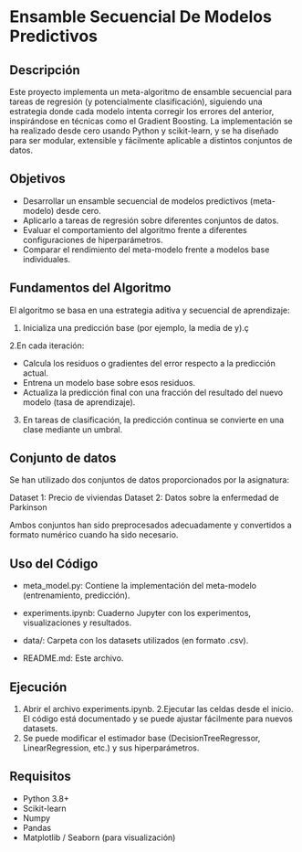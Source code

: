 # Ensamble Secuencial De Modelos Predictivos

## Descripción
Este proyecto implementa un meta-algoritmo de ensamble secuencial para tareas de regresión (y potencialmente clasificación), siguiendo una estrategia donde cada modelo intenta corregir los errores del anterior, 
inspirándose en técnicas como el Gradient Boosting. La implementación se ha realizado desde cero usando Python y scikit-learn, y se ha diseñado para ser modular, extensible y fácilmente aplicable a distintos conjuntos de datos.

## Objetivos

- Desarrollar un ensamble secuencial de modelos predictivos (meta-modelo) desde cero.
- Aplicarlo a tareas de regresión sobre diferentes conjuntos de datos.
- Evaluar el comportamiento del algoritmo frente a diferentes configuraciones de hiperparámetros.
- Comparar el rendimiento del meta-modelo frente a modelos base individuales.

## Fundamentos del Algoritmo

El algoritmo se basa en una estrategia aditiva y secuencial de aprendizaje:

1. Inicializa una predicción base (por ejemplo, la media de y).ç

2.En cada iteración:
- Calcula los residuos o gradientes del error respecto a la predicción actual.
- Entrena un modelo base sobre esos residuos.
- Actualiza la predicción final con una fracción del resultado del nuevo modelo (tasa de aprendizaje).

3. En tareas de clasificación, la predicción continua se convierte en una clase mediante un umbral.

## Conjunto de datos

Se han utilizado dos conjuntos de datos proporcionados por la asignatura:

  Dataset 1: Precio de viviendas
  Dataset 2: Datos sobre la enfermedad de Parkinson

Ambos conjuntos han sido preprocesados adecuadamente y convertidos a formato numérico cuando ha sido necesario.

## Uso del Código

- meta_model.py: Contiene la implementación del meta-modelo (entrenamiento, predicción).

- experiments.ipynb: Cuaderno Jupyter con los experimentos, visualizaciones y resultados.

- data/: Carpeta con los datasets utilizados (en formato .csv).

- README.md: Este archivo.

## Ejecución

1. Abrir el archivo experiments.ipynb.
2.Ejecutar las celdas desde el inicio. El código está documentado y se puede ajustar fácilmente para nuevos datasets.
3. Se puede modificar el estimador base (DecisionTreeRegressor, LinearRegression, etc.) y sus hiperparámetros.

## Requisitos

- Python 3.8+
- Scikit-learn
- Numpy
- Pandas
- Matplotlib / Seaborn (para visualización)
